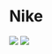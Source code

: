 # Nike
<img src="https://github.com/hamzahamruni/Nike-System/blob/master/images/Screenshot_20230216_062143.png">
<img src="https://github.com/hamzahamruni/Nike-System/blob/master/images/Screenshot_20230216_062111.png">

